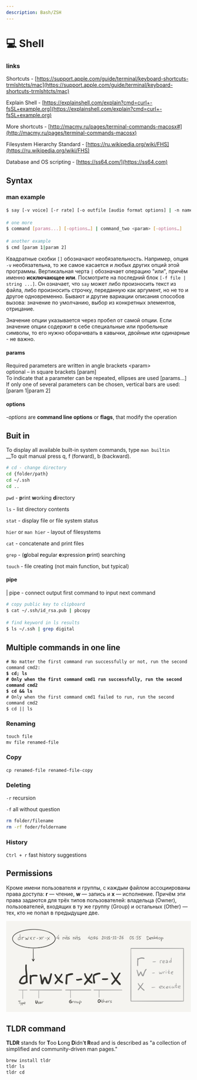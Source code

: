 ```yaml
---
description: Bash/ZSH
---
```


# 💻 Shell

### links

Shortcuts - [https://support.apple.com/guide/terminal/keyboard-shortcuts-trmlshtcts/mac](https://support.apple.com/guide/terminal/keyboard-shortcuts-trmlshtcts/mac)

Explain Shell - [https://explainshell.com/explain?cmd=curl+-fsSL+example.org](https://explainshell.com/explain?cmd=curl+-fsSL+example.org)

More shortcuts - [http://macmy.ru/pages/terminal-commands-macosx#](http://macmy.ru/pages/terminal-commands-macosx)

Filesystem Hierarchy Standard - [https://ru.wikipedia.org/wiki/FHS](https://ru.wikipedia.org/wiki/FHS)

Database and OS scripting - [https://ss64.com/](https://ss64.com)

## Syntax

### man example

```bash
$ say [-v voice] [-r rate] [-o outfile [audio format options] | -n name:port | -a device] [-f file | string ...]

# one more
$ command [params...] [-options…] | command_two <param> [-options…]

# another example
$ cmd [param 1|param 2] 
```

Квадратные скобки `[]` обозначают необязательность. Например, опция `-v` необязательна, то же самое касается и любых других опций этой программы. Вертикальная черта `|` обозначает операцию "или", причём именно **исключающее или**. Посмотрите на последний блок `[-f file | string ...]`. Он означает, что `say` может либо произносить текст из файла, либо произносить строчку, переданную как аргумент, но не то и другое одновременно. Бывают и другие вариации описания способов вызова: значение по умолчанию, выбор из конкретных элементов, отрицание.

Значение опции указывается через пробел от самой опции. Если значение опции содержит в себе специальные или пробельные символы, то его нужно оборачивать в кавычки, двойные или одинарные - не важно.

#### params

Required parameters are written in angle brackets \<param> \
optional – in square brackets \[param]\
To indicate that a parameter can be repeated, ellipses are used \[params...]\
If only one of several parameters can be chosen, vertical bars are used: \[param 1|param 2]

#### options

_-options_ are **command line options** or **flags**, that modify the operation

## Buit in

To display all available built-in system commands, type `man builtin`\
__To quit manual press q,  f (forward),  b (backward).

```bash
# cd - change directory
cd {folder/path} 
cd ~/.ssh
cd ..
```

`pwd` - **p**rint **w**orking **d**irectory

`ls` - list directory contents

`stat` - display file or file system status

`hier` or `man hier` - layout of filesystems

`cat` - concatenate and print files

`grep` - (**g**lobal **r**egular **e**xpression **p**rint) searching

`touch` - file creating (not main function, but typical)

#### pipe

&#x20;\| pipe - connect output first command to input next command

```bash
# copy public key to clipboard 
$ cat ~/.ssh/id_rsa.pub | pbcopy

# find keyword in ls results
$ ls ~/.ssh | grep digital
```

## Multiple commands in one line

<pre class="language-bash"><code class="lang-bash"># No matter the first command run successfully or not, run the second command cmd2:
<strong>$ cd; ls
</strong><strong># Only when the first command cmd1 run successfully, run the second command cmd2
</strong><strong>$ cd &#x26;&#x26; ls
</strong># Only when the first command cmd1 failed to run, run the second command cmd2
$ cd || ls</code></pre>

### Renaming

```
touch file
mv file renamed-file
```

### Copy

```
cp renamed-file renamed-file-copy
```

### Deleting

`-r` recursion

`-f` all without question

```bash
rm folder/filename
rm -rf foder/foldername
```

### History

`Ctrl + r` fast history suggestions

## Permissions

Кроме имени пользователя и группы, с каждым файлом ассоциированы права доступа: **r** — чтение, **w** — запись и **x** — исполнение. Причём эти права задаются для трёх типов пользователей: владельца (Owner), пользователей, входящих в ту же группу (Group) и остальных (Other) — тех, кто не попал в предыдущие две.

![](<../.gitbook/assets/image (14).png>)

## **TLDR command**

**TLDR** stands for **T**oo **L**ong **D**idn'**t R**ead and is described as "a collection of simplified and community-driven man pages."

```
brew install tldr
tldr ls
tldr cd
```
